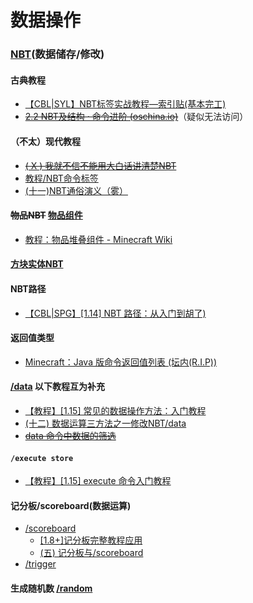 # 数据操作

### [NBT](https://zh.minecraft.wiki/w/NBT%E6%A0%BC%E5%BC%8F)(数据储存/修改) 
#### 古典教程 
  - [【CBL|SYL】NBT标签实战教程—索引贴(基本完工) ](save/78479.html)
  - [~~2.2 NBT及结构 · 命令进阶 (oschina.io)~~](https://mc-command.oschina.io/command-tutorial/output/common-format/nbt/nbt.html)（疑似无法访问）
#### （不太）现代教程 
  - [~~( X ) 我就不信不能用大白话讲清楚NBT~~](save/1190947.html) 
  - [教程/NBT命令标签](https://zh.minecraft.wiki/w/教程/NBT命令标签)
  - [(十一)NBT通俗演义（雾）](https://www.bilibili.com/opus/947507675726348296)
#### ~~物品NBT~~ [物品组件](https://zh.minecraft.wiki/w/%E7%89%A9%E5%93%81%E5%A0%86%E5%8F%A0%E7%BB%84%E4%BB%B6)
  - [教程：物品堆叠组件 - Minecraft Wiki](https://zh.minecraft.wiki/w/Tutorial:%E7%89%A9%E5%93%81%E5%A0%86%E5%8F%A0%E7%BB%84%E4%BB%B6)

#### [方块实体NBT](https://zh.minecraft.wiki/w/%E6%96%B9%E5%9D%97%E5%AE%9E%E4%BD%93%E6%95%B0%E6%8D%AE%E6%A0%BC%E5%BC%8F)

#### NBT路径
  - [【CBL|SPG】[1.14] NBT 路径：从入门到胡了)](https://github.com/SPGoding/mcbbs-threads/blob/master/tutorials/nbt-path/markdown.md)

#### 返回值类型
  - [Minecraft：Java 版命令返回值列表 ](https://spgoding.com/command/2021/03/26/command-result-value.html) [(坛内(R.I.P))](save/808124.html)
#### [/data](https://zh.minecraft.wiki/w/%E5%91%BD%E4%BB%A4/data) 以下教程互为补充
  - [【教程】[1.15] 常见的数据操作方法：入门教程](save/993805.html)
  - [(十二) 数据运算三方法之一修改NBT/data](https://www.bilibili.com/read/cv36068052)
  - [~~data 命令中数据的筛选~~](save/1220434.html)


#### <span id="execute_store">`/execute store`</span>
  - [【教程】[1.15] execute 命令入门教程 ](save/989501.html)
#### 记分板/scoreboard(数据运算)<span id="scoreboard"></span>
  - [/scoreboard](https://zh.minecraft.wiki/w/%E5%91%BD%E4%BB%A4/scoreboard)
    - [[1.8+]记分板完整教程应用](save/274969.html)
    - [(五) 记分板与/scoreboard](https://www.bilibili.com/read/cv34854289)
  - [/trigger](https://zh.minecraft.wiki/w/%E5%91%BD%E4%BB%A4/trigger)
#### 生成随机数 [/random](https://zh.minecraft.wiki/w/命令/random)

